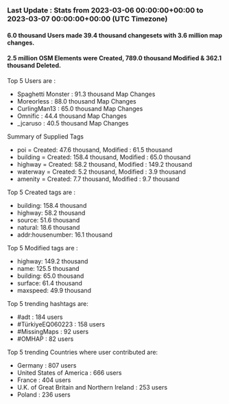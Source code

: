 ### Last Update : Stats from 2023-03-06 00:00:00+00:00 to 2023-03-07 00:00:00+00:00 (UTC Timezone)

#### 6.0 thousand Users made 39.4 thousand changesets with 3.6 million map changes.
#### 2.5 million OSM Elements were Created, 789.0 thousand Modified & 362.1 thousand Deleted.

Top 5 Users are : 
- Spaghetti Monster : 91.3 thousand Map Changes
- Moreorless : 88.0 thousand Map Changes
- CurlingMan13 : 65.0 thousand Map Changes
- Omnific : 44.4 thousand Map Changes
- _jcaruso : 40.5 thousand Map Changes

Summary of Supplied Tags
- poi = Created: 47.6 thousand, Modified : 61.5 thousand
- building = Created: 158.4 thousand, Modified : 65.0 thousand
- highway = Created: 58.2 thousand, Modified : 149.2 thousand
- waterway = Created: 5.2 thousand, Modified : 3.9 thousand
- amenity = Created: 7.7 thousand, Modified : 9.7 thousand


Top 5 Created tags are :
- building: 158.4 thousand
- highway: 58.2 thousand
- source: 51.6 thousand
- natural: 18.6 thousand
- addr:housenumber: 16.1 thousand


Top 5 Modified tags are :
- highway: 149.2 thousand
- name: 125.5 thousand
- building: 65.0 thousand
- surface: 61.4 thousand
- maxspeed: 49.9 thousand


Top 5 trending hashtags are:
- #adt : 184 users
- #TürkiyeEQ060223 : 158 users
- #MissingMaps : 92 users
- #OMHAP : 82 users


Top 5 trending Countries where user contributed are:
- Germany : 807 users
- United States of America : 666 users
- France : 404 users
- U.K. of Great Britain and Northern Ireland : 253 users
- Poland : 236 users

